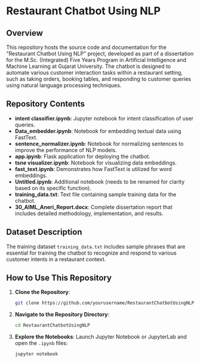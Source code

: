 # Restaurant Chatbot Using NLP

## Overview

This repository hosts the source code and documentation for the "Restaurant Chatbot Using NLP" project, developed as part of a dissertation for the M.Sc. (Integrated) Five Years Program in Artificial Intelligence and Machine Learning at Gujarat University. The chatbot is designed to automate various customer interaction tasks within a restaurant setting, such as taking orders, booking tables, and responding to customer queries using natural language processing techniques.

## Repository Contents

- **intent classifier.ipynb**: Jupyter notebook for intent classification of user queries.
- **Data_embedder.ipynb**: Notebook for embedding textual data using FastText.
- **sentence_normalizer.ipynb**: Notebook for normalizing sentences to improve the performance of NLP models.
- **app.ipynb**: Flask application for deploying the chatbot.
- **tsne visualizer.ipynb**: Notebook for visualizing data embeddings.
- **fast_text.ipynb**: Demonstrates how FastText is utilized for word embeddings.
- **Untitled.ipynb**: Additional notebook (needs to be renamed for clarity based on its specific function).
- **training_data.txt**: Text file containing sample training data for the chatbot.
- **30_AIML_Aneri_Report.docx**: Complete dissertation report that includes detailed methodology, implementation, and results.

## Dataset Description

The training dataset `training_data.txt` includes sample phrases that are essential for training the chatbot to recognize and respond to various customer intents in a restaurant context.

## How to Use This Repository

1. **Clone the Repository**:
   ```bash
   git clone https://github.com/yourusername/RestaurantChatbotUsingNLP.git
   ```
2. **Navigate to the Repository Directory**:
   ```bash
   cd RestaurantChatbotUsingNLP
   ```
3. **Explore the Notebooks**:
   Launch Jupyter Notebook or JupyterLab and open the `.ipynb` files:
   ```bash
   jupyter notebook
   ```

